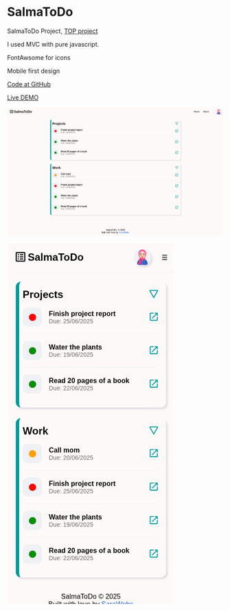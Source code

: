 # SalmaToDo
SalmaToDo Project, [TOP project](https://www.theodinproject.com/lessons/node-path-javascript-todo-list)

I used MVC with pure javascript.

FontAwsome for icons

Mobile first design

[Code at GitHub](https://github.com/mdahamshi/top-todos)

[Live DEMO](https://mdahamshi.github.io/top-todos)

![screenshot](./sc.png)

![screenshot](./sc2.png)


